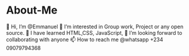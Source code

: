 # About-Me
👋 Hi, I’m @Emmanuel
👀 I’m interested in Group work, Project or any open source.
🌱 I have learned HTML,CSS, JavaScript,
💞️ I’m looking forward to collaborating with anyone
📫 How to reach me @whatsapp +234 09079794368
